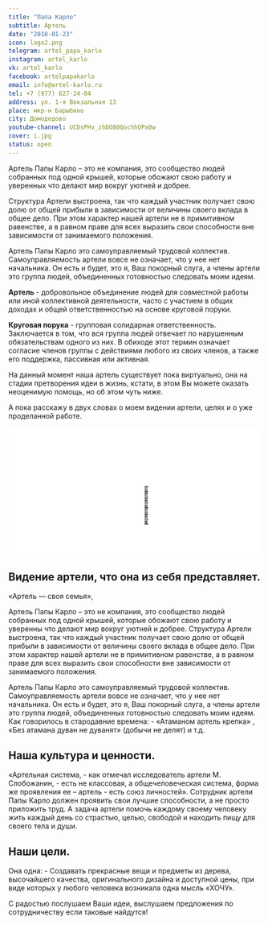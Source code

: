 ```yaml
---
title: "Папа Карло"
subtitle: Артель
date: "2018-01-23"
icon: logo2.png
telegram: artel_papa_karlo
instagram: artel_karlo
vk: artel_karlo
facebook: artelpapakarlo
email: info@artel-karlo.ru
tel: +7 (977) 627-24-84
address: ул. 1-я Вокзальная 13
place: мкр-н Барыбино
city: Домодедово
youtube-channel: UCDsPHv_zhDO80QochhOPa0w
cover: i.jpg
status: open
---
```


Артель Папы Карло – это не компания, это сообщество людей собранных под одной крышей, которые обожают свою работу и уверенных что делают мир вокруг уютней и добрее.

Структура Артели выстроена, так что каждый участник получает свою долю от общей прибыли в зависимости от величины своего вклада в общее дело. При этом характер нашей артели не в примитивном равенстве, а в равном праве для всех выразить свои способности вне зависимости от занимаемого положения.

Артель Папы Карло это самоуправляемый трудовой коллектив. Самоуправляемость артели вовсе не означает, что у нее нет начальника. Он есть и будет, это я, Ваш покорный слуга, а члены артели это группа людей, объединенных готовностью следовать моим идеям. 

**Артель** - добровольное объединение людей для совместной работы или иной коллективной деятельности, часто с участием в общих доходах и общей ответственностью на основе круговой поруки.

**Круговая порука** - групповая солидарная ответственность. Заключается в том, что вся группа людей отвечает по нарушенным обязательствам одного из них. В обиходе этот термин означает согласие членов группы с действиями любого из своих членов, а также его поддержка, пассивная или активная.

На данный момент наша артель существует пока виртуально, она на стадии претворения идеи в жизнь, кстати, в этом Вы можете оказать неоценимую помощь, но об этом чуть ниже.

А пока расскажу в двух словах о моем видении артели, целях и о уже проделанной работе.

![](./logo1.png)

## Видение артели, что она из себя представляет.

«Артель — своя семья»,

Артель Папы Карло – это не компания, это сообщество людей собранных под одной крышей, которые обожают свою работу и уверенны что делают мир вокруг уютней и добрее. Структура Артели выстроена, так что каждый участник получает свою долю от общей прибыли в зависимости от величины своего вклада в общее дело. При этом характер нашей артели не в примитивном равенстве, а в равном праве для всех выразить свои способности вне зависимости от занимаемого положения.

Артель Папы Карло это самоуправляемый трудовой коллектив. Самоуправляемость артели вовсе не означает, что у нее нет начальника. Он есть и будет, это я, Ваш покорный слуга, а члены артели это группа людей, объединенных готовностью следовать моим идеям. Как говорилось в стародавние времена: - «Атаманом артель крепка» , «Без атамана дуван не дуванят» (добычи не делят) и т.д.

## Наша культура и ценности.

«Артельная система, - как отмечал исследователь артели М. Слобожанин, - есть не классовая, а общечеловеческая система, форма же проявления ее – артель - есть союз личностей». Сотрудник артели Папы Карло должен проявить свои лучшие способности, а не просто приложить труд. А задача артели помочь каждому своему человеку жить каждый день со страстью, целью, свободой и находить пищу для своего тела и души.

## Наши цели.

Она одна: - Создавать прекрасные вещи и предметы из дерева, высочайшего качества, оригинального дизайна и доступной цены, при виде которых у любого человека возникала одна мысль «ХОЧУ».

С радостью послушаем Ваши идеи, выслушаем предложения по сотрудничеству если таковые найдутся!
